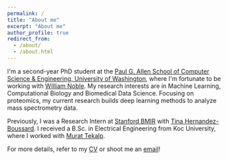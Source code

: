 ```yaml
---
permalink: /
title: "About me"
excerpt: "About me"
author_profile: true
redirect_from:
  - /about/
  - /about.html
---
```


I'm a second-year PhD student at the [Paul G. Allen School of Computer Science & Engineering, University of Washington](https://www.cs.washington.edu/), where I'm fortunate to be working with [William Noble](https://noble.gs.washington.edu/~wnoble/). My research interests are in Machine Learning, Computational Biology and Biomedical Data Science. Focusing on proteomics, my current research builds deep learning methods to analyze mass spectrometry data.

Previously, I was a Research Intern at [Stanford BMIR](https://bmir.stanford.edu) with [Tina Hernandez-Boussard](https://med.stanford.edu/boussard-lab/people/tina_hernandez_boussard.html). I received a B.Sc. in Electrical Engineering from Koc University, where I worked with [Murat Tekalp](http://home.ku.edu.tr/~mtekalp/).

For more details, refer to my [CV](https://melihyilmaz.github.io/files/melih_yilmaz_cv.pdf) or shoot me an [email](melih@cs.washington.edu)!

